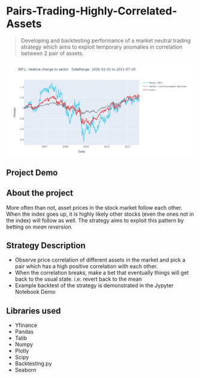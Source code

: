 # Pairs-Trading-Highly-Correlated-Assets
> Developing and backtesting performance of a market neutral trading strategy which aims to exploit temporary anomalies in correlation between 2 pair of assets.

![Example Comparision ScreenShot](https://github.com/Naharul98/Stock-Market-Crash-Recovery-Analysis/blob/main/Screenshots/Sample-comparison.jpg?raw=true)

## Project Demo



## About the project

More often than not, asset prices in the stock market follow each other. When the index goes up, it is highly likely other stocks (even the ones not in the index) will follow as well. The strategy aims to exploit this pattern by betting on *mean reversion.*

## Strategy Description
* Observe price correlation of different assets in the market and pick a pair which has a high positive correlation with each other.
* When the correlation breaks, make a bet that eventually things will get back to the usual state. i.e: revert back to the mean
* Example backtest of the strategy is demonstrated in the Jypyter Notebook Demo

## Libraries used
+ Yfinance
+ Pandas
+ Talib
+ Numpy
+ Plotly
+ Scipy
+ Backtesting.py
+ Seaborn
